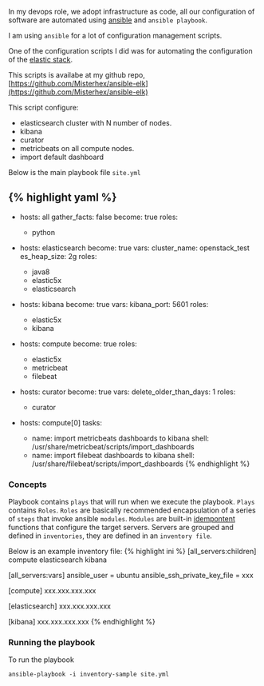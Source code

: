 In my devops role, we adopt infrastructure as code, all our configuration of software are automated using [ansible](https://www.ansible.com) and `ansible playbook`. 

I am using `ansible` for a lot of configuration management scripts. 

One of the configuration scripts I did was for automating the configuration of the [elastic stack](https://www.elastic.co).

This scripts is availabe at my github repo, [https://github.com/Misterhex/ansible-elk](https://github.com/Misterhex/ansible-elk)

This script configure:
- elasticsearch cluster with N number of nodes.
- kibana
- curator
- metricbeats on all compute nodes.
- import default dashboard

Below is the main playbook file `site.yml`

{% highlight yaml %}
---
- hosts: all
  gather_facts: false
  become: true
  roles:
    - python

- hosts: elasticsearch
  become: true
  vars:
    cluster_name: openstack_test
    es_heap_size: 2g
  roles:
    - java8
    - elastic5x
    - elasticsearch

- hosts: kibana
  become: true
  vars:
    kibana_port: 5601
  roles:
    - elastic5x
    - kibana

- hosts: compute
  become: true
  roles:
    - elastic5x
    - metricbeat
    - filebeat

- hosts: curator
  become: true
  vars:
    delete_older_than_days: 1
  roles:
    - curator

- hosts: compute[0]
  tasks: 
  - name: import metricbeats dashboards to kibana
    shell: /usr/share/metricbeat/scripts/import_dashboards
  - name: import filebeat dashboards to kibana
    shell: /usr/share/filebeat/scripts/import_dashboards
{% endhighlight %}

### Concepts
Playbook contains `plays` that will run when we execute the playbook. `Plays` contains `Roles`. `Roles` are basically recommended encapsulation of a series of `steps` that invoke ansible `modules`. `Modules` are built-in [idempontent](https://stackoverflow.com/a/1077421/1610747) functions that configure the target servers. Servers are grouped and defined in `inventories`, they are defined in an `inventory file`.

Below is an example inventory file:
{% highlight ini %}
[all_servers:children]
compute
elasticsearch
kibana

[all_servers:vars]
ansible_user = ubuntu
ansible_ssh_private_key_file = xxx

[compute]
xxx.xxx.xxx.xxx

[elasticsearch]
xxx.xxx.xxx.xxx

[kibana]
xxx.xxx.xxx.xxx
{% endhighlight %}

### Running the playbook
To run the playbook
```
ansible-playbook -i inventory-sample site.yml
```